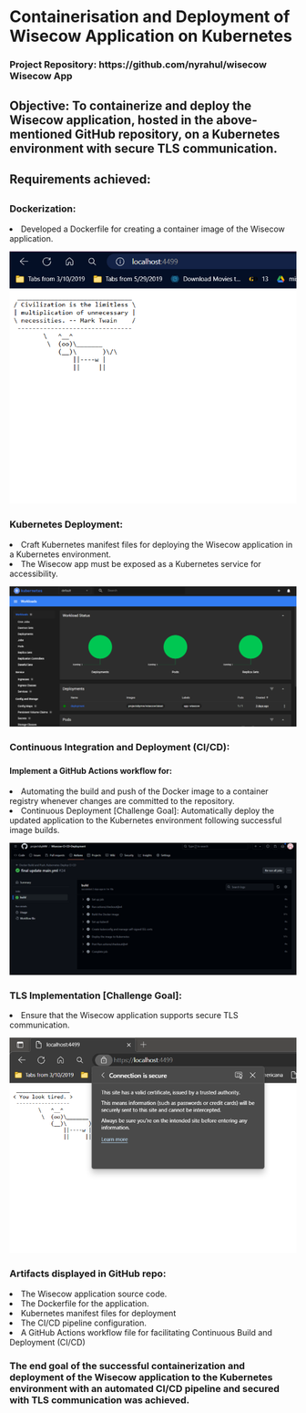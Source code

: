 <h1>Containerisation and Deployment of Wisecow Application on Kubernetes </h1>

<h3>Project Repository: https://github.com/nyrahul/wisecow Wisecow App </h3>

<h2>Objective: To containerize and deploy the Wisecow application, hosted in the above-mentioned GitHub repository, on a Kubernetes environment with secure TLS communication. </h2>

<h2>Requirements achieved:<h2> 

<h3>Dockerization: </h3> <li> Developed a Dockerfile for creating a container image of the Wisecow application. </li>

![Docker Result](<images/Docker deployment result.png>)

<h3> Kubernetes Deployment: </h3> <li> Craft Kubernetes manifest files for deploying the Wisecow application in a Kubernetes environment. </li> <li> The Wisecow app must be exposed as a Kubernetes service for accessibility. </li>

![Kubernetes Deployment](<images/Screenshot (71).png>)

<h3>Continuous Integration and Deployment (CI/CD): <h3> <h4>Implement a GitHub Actions workflow for:</h4> <li> Automating the build and push of the Docker image to a container registry whenever changes are committed to the repository. </li> <li>Continuous Deployment [Challenge Goal]: Automatically deploy the updated application to the Kubernetes environment following successful image builds. </li>

![CI/CD Result](<images/Screenshot (70).png>)

<h3>TLS Implementation [Challenge Goal]: </h3> <li> Ensure that the Wisecow application supports secure TLS communication. </li>

![TLS Imp Result](<images/Screenshot (68)-1.png>)

<h3>Artifacts displayed in GitHub repo:</h3> 
<li> The Wisecow application source code. </li>
<li> The Dockerfile for the application. </li>
<li> Kubernetes manifest files for deployment</li>
<li> The CI/CD pipeline configuration. </li> 
<li>A GitHub Actions workflow file for facilitating Continuous Build and Deployment (CI/CD) </li>

<h3>The end goal of the successful containerization and deployment of the Wisecow application to the Kubernetes environment with an automated CI/CD pipeline and secured with TLS communication was achieved. </h3>
